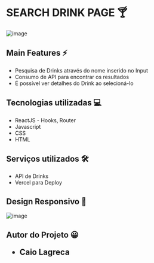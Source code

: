 <h1>SEARCH DRINK PAGE 🍸</h1>

![image](https://github.com/caiolagreca/Drink_page/blob/main/src/gifs/drink.gif)

<h2>Main Features ⚡</h2>
<ul>
  <li>Pesquisa de Drinks através do nome inserido no Input</li>
  <li>Consumo de API para encontrar os resultados</li>
  <li>É possível ver detalhes do Drink ao selecioná-lo</li>
</ul>

<h2>Tecnologias utilizadas 💻</h2>
<ul>
  <li>ReactJS - Hooks, Router</li>
  <li>Javascript</li>
  <li>CSS</li>
  <li>HTML</li>
</ul>

<h2>Serviços utilizados 🛠</h2>
<ul>
  <li>API de Drinks</li>
  <li>Vercel para Deploy</li>
</ul>

<h2>Design Responsivo 📱</h2>

![image](https://github.com/caiolagreca/Drink_page/blob/main/src/gifs/drink_mobile.gif)

<h2>Autor do Projeto 😀</2>
<ul>
  <li>Caio Lagreca</li>
</ul>
